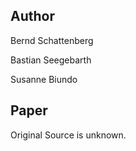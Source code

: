 ## Author
Bernd Schattenberg <no known mail>

Bastian Seegebarth <no known mail>

Susanne Biundo <no known mail>

## Paper
Original Source is unknown.
